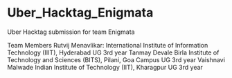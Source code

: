 # Uber_Hacktag_Enigmata
Uber Hacktag submission for team Enigmata

Team Members
Rutvij Menavlikar: International Institute of Information Technology (IIIT), Hyderabad UG 3rd year 
Tanmay Devale Birla Institute of Technology and Sciences (BITS), Pilani, Goa Campus UG 3rd year
Vaishnavi Malwade Indian Institute of Technology (IIT), Kharagpur UG 3rd year 
